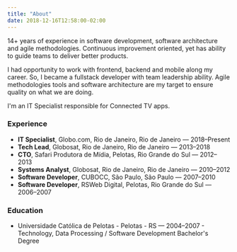 ```yaml
---
title: "About"
date: 2018-12-16T12:58:00-02:00
---
```


14+ years of experience in software development, software architecture and agile methodologies. Continuous improvement oriented, yet has ability to guide teams to deliver better products.

I had opportunity to work with frontend, backend and mobile along my career. So, I became a fullstack developer with team leadership ability. Agile methodologies tools and software architecture are my target to ensure quality on what we are doing.

I'm an IT Specialist responsible for Connected TV apps.

### Experience
* **IT Specialist**, Globo.com, Rio de Janeiro, Rio de Janeiro — 2018–Present
* **Tech Lead**, Globosat, Rio de Janeiro, Rio de Janeiro — 2013–2018
* **CTO**, Safari Produtora de Mídia, Pelotas, Rio Grande do Sul — 2012–2013
* **Systems Analyst**, Globosat, Rio de Janeiro, Rio de Janeiro — 2010–2012
* **Software Developer**, CUBOCC, São Paulo, São Paulo — 2007–2010
* **Software Developer**, RSWeb Digital, Pelotas, Rio Grande do Sul — 2006–2007

### Education
* Universidade Católica de Pelotas - Pelotas - RS — 2004–2007 - Technology, Data Processing / Software Development Bachelor's Degree

